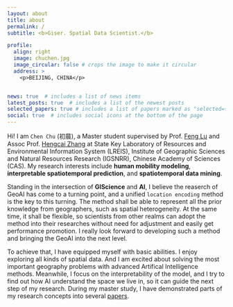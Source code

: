 ```yaml
---
layout: about
title: about
permalink: /
subtitle: <b>Giser. Spatial Data Scientist.</b>

profile:
  align: right
  image: chuchen.jpg
  image_circular: false # crops the image to make it circular
  address: >
    <p>BEIJING, CHINA</p>


news: true  # includes a list of news items
latest_posts: true  # includes a list of the newest posts
selected_papers: true # includes a list of papers marked as "selected={true}"
social: true  # includes social icons at the bottom of the page
---
```


Hi! I am `Chen Chu` (初晨), a Master student supervised by Prof. [Feng Lu](http://www.lreis.ac.cn/kyry/yjy/201609/t20160909_347829.html) and Assoc Prof. [Hengcai Zhang](http://www.lreis.ac.cn/kyry/fyjy/201705/t20170512_372517.html) at State Key Laboratory of Resources and Environmental Information System (LREIS), Institute of Geographic Sciences and Natural Resources Research (IGSNRR), Chinese Academy of Sciences (CAS). My research interests include **human mobility modeling**, **interpretable spatiotemporal prediction**, and **spatiotemporal data mining**.

Standing in the intersection of <b>GIScience</b> and <b>AI</b>, I believe the reaserch of GeoAI has come to a turning point, and a unified `location encoding` method is the key to this turning. The method shall be able to represent all the prior knowledge from geographers, such as spatial heterogeneity. At the same time, it shall be flexible, so scientists from other realms can adopt the method into their researches without need for adjustment and easily get performance promotion. I really look forward to developing such a method and bringing the GeoAI into the next level.

To achieve that, I have equipped myself with basic abilities. I enjoy exploring all kinds of spatial data. And I am excited about solving the most important geography problems with advanced Artifical Intelligence methods. Meanwhile, I focus on the interpretability of the model, and I try to find out how AI understand the space we live in, so it can guide the next step of my research. During my master study, I have demonstrated parts of my research concepts into several [papers](https://chuchen2017.github.io/publications/).

